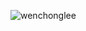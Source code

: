 
<p><img align="left" src="https://github-readme-stats.vercel.app/api/top-langs?username=wenchonglee&show_icons=true&locale=en&layout=compact" alt="wenchonglee" /></p>
